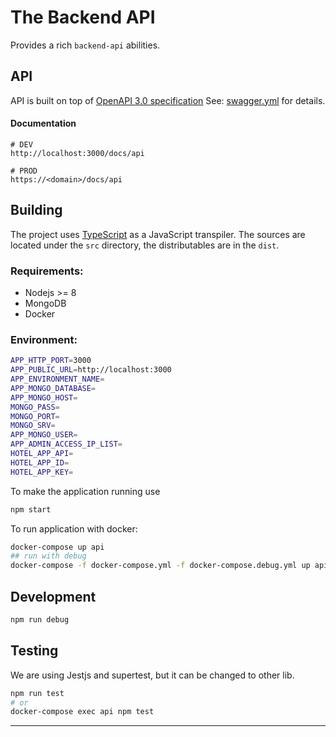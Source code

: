 # The Backend API

Provides a rich `backend-api` abilities.

## API

API is built on top of [OpenAPI 3.0 specification](https://swagger.io/specification/)
See: [swagger.yml](swagger.yml) for details.

#### Documentation
```
# DEV
http://localhost:3000/docs/api

# PROD
https://<domain>/docs/api
```

## Building

The project uses [TypeScript](https://github.com/Microsoft/TypeScript) as a JavaScript transpiler.
The sources are located under the `src` directory, the distributables are in the `dist`.

### Requirements:

-   Nodejs >= 8
-   MongoDB
-   Docker

### Environment:

```bash
APP_HTTP_PORT=3000
APP_PUBLIC_URL=http://localhost:3000
APP_ENVIRONMENT_NAME=
APP_MONGO_DATABASE=
APP_MONGO_HOST=
MONGO_PASS=
MONGO_PORT=
MONGO_SRV=
APP_MONGO_USER=
APP_ADMIN_ACCESS_IP_LIST=
HOTEL_APP_API=
HOTEL_APP_ID=
HOTEL_APP_KEY=
```

To make the application running use

```bash
npm start
```

To run application with docker:

```bash
docker-compose up api
## run with debug
docker-compose -f docker-compose.yml -f docker-compose.debug.yml up api
```

## Development

```bash
npm run debug
```

## Testing


We are using Jestjs and supertest, but it can be changed to other lib.

```bash
npm run test
# or
docker-compose exec api npm test
```
---

